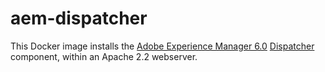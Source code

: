 # aem-dispatcher

This Docker image installs the [Adobe Experience Manager 6.0](http://docs.adobe.com/docs/en/aem/6-0.html) [Dispatcher](http://docs.adobe.com/docs/en/dispatcher.html) component, within an Apache 2.2 webserver.
